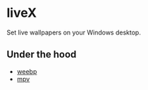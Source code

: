 # liveX
Set live wallpapers on your Windows desktop.



## Under the hood
* [weebp](https://github.com/Francesco149/weebp)
* [mpv](https://github.com/mpv-player)

